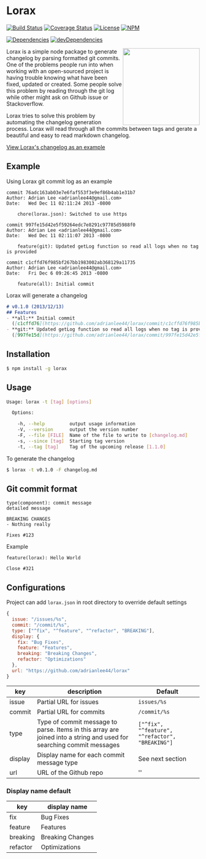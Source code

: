 Lorax
===
[![Build Status](https://img.shields.io/travis/adrianlee44/lorax/master.svg?style=flat-square)](https://travis-ci.org/adrianlee44/lorax)
[![Coverage Status](https://img.shields.io/coveralls/adrianlee44/lorax/master.svg?style=flat-square)](https://coveralls.io/github/adrianlee44/lorax?branch=master)
[![License](https://img.shields.io/badge/license-MIT-orange.svg?style=flat-square)](https://github.com/adrianlee44/lorax/blob/master/LICENSE-MIT)
[![NPM](https://img.shields.io/npm/v/lorax.svg?style=flat-square)](https://www.npmjs.org/package/lorax)

[![Dependencies](https://img.shields.io/david/adrianlee44/lorax.svg?style=flat-square)](https://david-dm.org/adrianlee44/lorax#info=dependencies&view=table)
[![devDependencies](https://img.shields.io/david/dev/adrianlee44/lorax.svg?style=flat-square)](https://david-dm.org/adrianlee44/lorax#info=devDependencies&view=table)

<img align="right" height="200" src="http://4.bp.blogspot.com/-nIhDGmiP2Vc/T1MD0BbiWxI/AAAAAAAABeQ/3DMn5DYC3YY/s1600/lorax1.png">

Lorax is a simple node package to generate changelog by parsing formatted git commits. One of the problems people run into when working with an open-sourced project is having trouble knowing what have been fixed, updated or created. Some people solve this problem by reading through the git log while other might ask on Github issue or Stackoverflow.

Lorax tries to solve this problem by automating the changelog generation process. Lorax will read through all the commits between tags and gerate a beautiful and easy to read markdown changelog.

[View Lorax's changelog as an example](https://github.com/adrianlee44/lorax/blob/master/changelog.md)

## Example
Using Lorax git commit log as an example

```
commit 76adc163ab03e7e6faf553f3e9ef86b4ab1e31b7
Author: Adrian Lee <adrianlee44@gmail.com>
Date:   Wed Dec 11 02:11:24 2013 -0800

    chore(lorax.json): Switched to use https

commit 997fe15d42e5f59264edc7e8291c97785d5988f0
Author: Adrian Lee <adrianlee44@gmail.com>
Date:   Wed Dec 11 02:11:07 2013 -0800

    feature(git): Updated getLog function so read all logs when no tag is provided

commit c1cffd76f985bf267bb1983002ab368129a11735
Author: Adrian Lee <adrianlee44@gmail.com>
Date:   Fri Dec 6 09:26:45 2013 -0800

    feature(all): Initial commit
```

Lorax will generate a changelog
```markdown
# v0.1.0 (2013/12/13)
## Features
- **all:** Initial commit
  ([c1cffd76](https://github.com/adrianlee44/lorax/commit/c1cffd76f985bf267bb1983002ab368129a11735))
- **git:** Updated getLog function so read all logs when no tag is provided
  ([997fe15d](https://github.com/adrianlee44/lorax/commit/997fe15d42e5f59264edc7e8291c97785d5988f0))
```

## Installation
```bash
$ npm install -g lorax
```

## Usage

```bash
Usage: lorax -t [tag] [options]

  Options:

    -h, --help         output usage information
    -V, --version      output the version number
    -F, --file [FILE]  Name of the file to write to [changelog.md]
    -s, --since [tag]  Starting tag version
    -t, --tag [tag]    Tag of the upcoming release [1.1.0]
```

To generate the changelog
```bash
$ lorax -t v0.1.0 -F changelog.md
```

## Git commit format
```
type(component): commit message
detailed message

BREAKING CHANGES
- Nothing really

Fixes #123
```

Example
```
feature(lorax): Hello World

Close #321
```

## Configurations
Project can add `lorax.json` in root directory to override default settings
```js
{
  issue: "/issues/%s",
  commit: "/commit/%s",
  type: ["^fix", "^feature", "^refactor", "BREAKING"],
  display: {
    fix: "Bug Fixes",
    feature: "Features",
    breaking: "Breaking Changes",
    refactor: "Optimizations"
  },
  url: "https://github.com/adrianlee44/lorax"
}
```
key | description | Default
--- | --- | ---
issue | Partial URL for issues | `issues/%s`
commit | Partial URL for commits | `/commit/%s`
type | Type of commit message to parse. Items in this array are joined into a string and used for searching commit messages | `["^fix", "^feature", "^refactor", "BREAKING"]`
display | Display name for each commit message type | See next section
url | URL of the Github repo | ''

### Display name default
key | display name
--- | ---
fix | Bug Fixes
feature | Features
breaking | Breaking Changes
refactor | Optimizations
